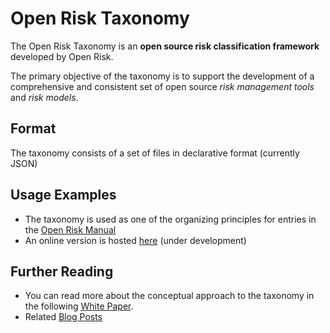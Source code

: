 # Open Risk Taxonomy

The Open Risk Taxonomy is an **open source risk classification framework** developed by Open Risk.

The primary objective of the taxonomy is to support the development of a comprehensive and consistent 
set of open source _risk management tools_ and _risk models_. 

## Format 

The taxonomy consists of a set of files in declarative format (currently JSON)

## Usage Examples

* The taxonomy is used as one of the organizing principles for entries in the [Open Risk Manual](http://www.openriskmanual.org/wiki/Risk_Taxonomy)
* An online version is hosted [here](https://www.openrisktaxonomy.com/) (under development)

## Further Reading 
 
* You can read more about the conceptual approach to the taxonomy in the following [White Paper](https://www.openriskmanagement.com/wp-content/uploads/2017/02/OpenRiskWP04_061415.pdf).
* Related [Blog Posts](https://www.openriskmanagement.com/tags/risk-taxonomy/)

